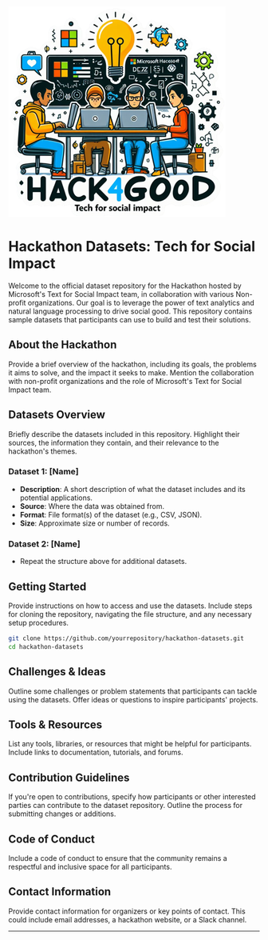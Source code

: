 ![Hackathon Banner](/images/hackathonimage2.png "Welcome to the Text for Social Impact Hackathon")

# Hackathon Datasets: Tech for Social Impact

Welcome to the official dataset repository for the Hackathon hosted by Microsoft's Text for Social Impact team, in collaboration with various Non-profit organizations. Our goal is to leverage the power of text analytics and natural language processing to drive social good. This repository contains sample datasets that participants can use to build and test their solutions.

## About the Hackathon

Provide a brief overview of the hackathon, including its goals, the problems it aims to solve, and the impact it seeks to make. Mention the collaboration with non-profit organizations and the role of Microsoft's Text for Social Impact team.

## Datasets Overview

Briefly describe the datasets included in this repository. Highlight their sources, the information they contain, and their relevance to the hackathon's themes.

### Dataset 1: [Name]

- **Description**: A short description of what the dataset includes and its potential applications.
- **Source**: Where the data was obtained from.
- **Format**: File format(s) of the dataset (e.g., CSV, JSON).
- **Size**: Approximate size or number of records.

### Dataset 2: [Name]

- Repeat the structure above for additional datasets.

## Getting Started

Provide instructions on how to access and use the datasets. Include steps for cloning the repository, navigating the file structure, and any necessary setup procedures.

```bash
git clone https://github.com/yourrepository/hackathon-datasets.git
cd hackathon-datasets
```

## Challenges & Ideas

Outline some challenges or problem statements that participants can tackle using the datasets. Offer ideas or questions to inspire participants' projects.

## Tools & Resources

List any tools, libraries, or resources that might be helpful for participants. Include links to documentation, tutorials, and forums.

## Contribution Guidelines

If you're open to contributions, specify how participants or other interested parties can contribute to the dataset repository. Outline the process for submitting changes or additions.

## Code of Conduct

Include a code of conduct to ensure that the community remains a respectful and inclusive space for all participants.

## Contact Information

Provide contact information for organizers or key points of contact. This could include email addresses, a hackathon website, or a Slack channel.

---
